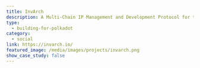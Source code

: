 ```yaml
---
title: InvArch
description: A Multi-Chain IP Management and Development Protocol for the Polkadot ecosystem.
type:
  - building-for-polkadot
category:
  - social
link: https://invarch.io/
featured_image: /media/images/projects/invarch.png
show_case_study: false
---
```


